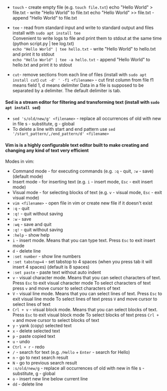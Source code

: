 - `touch` - create empty file (e.g. `touch file.txt`)
            echo "Hello World" > file.txt - write "Hello World" to file.txt
            echo "Hello World" >> file.txt - append "Hello World" to file.txt
- `tee` - read from standard input and write to standard output and files
          install with `sudo apt install tee`  
          Convenient to write logs to file and print them to stdout at the same time (python script.py | tee log.txt)  
          `echo "Hello World" | tee hello.txt` - write "Hello World" to hello.txt and print it to stdout  
          `echo "Hello World" | tee -a hello.txt` - append "Hello World" to hello.txt and print it to stdout  

- `cut`- remove sections from each line of files (install with `sudo apt install cut`)
         `cut -d' ' -f1 <filename>` - cut first column from file f1 means field 1, d means delimiter
         Data in a file is supposed to be separated by a delimiter. The default delimiter is tab.          

#### Sed is a stream editor for filtering and transforming text (install with `sudo apt install sed`)
- `sed 's/old/new/g' <filename>` - replace all occurrences of old with new in file s - substitute, g - global
- To delete a line with start and end pattern use `sed '/start_pattern/,/end_pattern/d' <filename>`

#### Vim is is a highly configurable text editor built to make creating and changing any kind of text very efficient
Modes in vim:
- Command mode - for executing commands (e.g. `:q` - quit, `:w` - save) (default mode)
- Insert mode - for inserting text (e.g. `i` - insert mode, `Esc` - exit insert mode)
- Visual mode - for selecting blocks of text (e.g. `v` - visual mode, `Esc` - exit visual mode)
- `vim <filename>` - open file in vim or create new file if it doesn't exist
- `:q` - quit
- `:q!` - quit without saving
- `:w` - save
- `:wq` - save and quit
- `:q!` - quit without saving
- `:help` - show help
- `i` - insert mode. Means that you can type text. Press `Esc` to exit insert mode
- `d` - delete line
- `:set number` - show line numbers
- `:set tabstop=4` - set tabstop to 4 spaces (when you press tab it will insert 4 spaces) (default is 8 spaces)
- `:set paste` - paste text without auto indent
- `v` - visual character mode. Means that you can select characters of text. Press `Esc` to exit visual character mode 
        To select characters of text press `v` and move cursor to select characters of text
- `V` - visual line mode. Means that you can select lines of text. Press `Esc` to exit visual line mode 
        To select lines of text press `V` and move cursor to select lines of text
- `Crl + v` - visual block mode. Means that you can select blocks of text. Press `Esc` to exit visual block mode 
        To select blocks of text press `Crl + v` and move cursor to select blocks of text
- `y` - yank (copy) selected text
- `x` - delete selected text
- `p` - paste copied text
- `u` - undo
- `Ctrl + r` - redo
- `/` - search for text (e.g. `/Hello` + `Enter` - search for Hello)
- `n` - go to next search result
- `N` - go to previous search result
- `:s/old/new/g` - replace all occurrences of old with new in file s - substitute, g - global
- `o` - insert new line below current line
- `dd` - delete line
<!-- ![Alt Text](images/gazebo_and_ros.png) -->
<!--img src="images/gazebo_and_ros.png" alt="Alt Text" width="300" height="200"-->